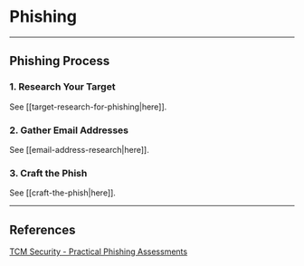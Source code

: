 # Phishing

---

## Phishing Process

### 1. Research Your Target

See [[target-research-for-phishing|here]].

### 2. Gather Email Addresses

See [[email-address-research|here]].

### 3. Craft the Phish

See [[craft-the-phish|here]].

---

## References

[TCM Security - Practical Phishing Assessments](https://academy.tcm-sec.com/p/practical-phishing-assessments)
